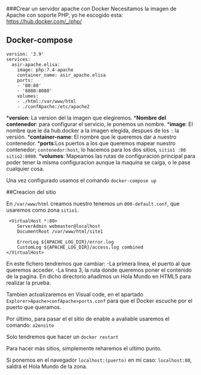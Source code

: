 ###Crear un servidor apache con Docker
Necesitamos la imagen de Apache con soporte PHP, yo he escogido esta: https://hub.docker.com/_/php/

## Docker-compose

```
version: '3.9'
services:
  asir-apache.elisa:
    image: php:7.4-apache
    container_name: asir_apache.elisa
    ports:
    - '80:80'
    - '8080:8080'
    volumes:
    - ./html:/var/www/html
    - ./confApache:/etc/apache2
```

***version**: La version del la imagen que elegiremos.
	***Nombre del contenedor**: para configurar el servicio, le ponemos un nombre.
	***image**: El nombre que le da hub.docker a la imagen elegida, despues de los `:` la versión.
	***container-name**: El nombre que le queremos dar a nuestro contenedor.
	***ports**:Los puertos a los que queremos mapear nuestro contenedor; `contenedor:host`, lo hacemos para los dos sitios, `sitio1 :80 sitio2:8080`.
	***volumes**: Mapeamos las rutas de configuracion principal para poder tener la misma configuracion aunque la maquina se caiga, o le pase cualquier cosa.

Una vez configurado usamos el comando `docker-compose up`

##Creacion del sitio

En `/var/www/html` creamos nuestro tenemos un `000-default.conf`, que usaremos como zona `sitio1`.
 
```
 <VirtualHost *:80>
	ServerAdmin webmaster@localhost
	DocumentRoot /var/www/html/site1

	ErrorLog ${APACHE_LOG_DIR}/error.log
	CustomLog ${APACHE_LOG_DIR}/access.log combined
</VirtualHost>
```

En este fichero tendremos que cambiar:
-La primera linea, el puerto al que queremos acceder. 
-La linea 3, la ruta donde queremos poner el contenido de la pagina. En dicho directorio añadimos un Hola Mundo en HTML5 para realizar la prueba.

Tambien actualizaremos en Visual code, en el apartado `Explorer>Apache>confApache>ports.conf` para que el Docker escuche por el puerto que queramos.

Por último, para pasar el el sitio de enable a avaliable usaremos el comando: `a2ensite`

Solo tendremos que hacer un `docker restart`

Para hacer más sitios, simplemente reharemos el ultimo punto.

Si ponemos en el navegador `localhost:(puerto)` en mi caso: `localhost:80`, saldrá el Hola Mundo de la zona.


